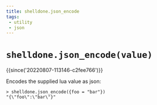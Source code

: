 ```yaml
---
title: shelldone.json_encode
tags:
 - utility
 - json
---
```


# `shelldone.json_encode(value)`

{{since('20220807-113146-c2fee766')}}

Encodes the supplied lua value as json:

```
> shelldone.json_encode({foo = "bar"})
"{\"foo\":\"bar\"}"
```

